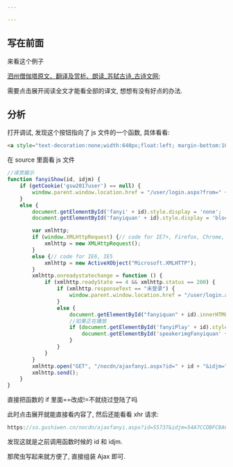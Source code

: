 ```yaml
---

---
```


## 写在前面

来看这个例子

[泗州僧伽塔原文、翻译及赏析、朗读_苏轼古诗_古诗文网](https://so.gushiwen.cn/shiwenv_d1072f664545.aspx);

需要点击展开阅读全文才能看全部的译文, 想想有没有好点的办法. 

## 分析

打开调试, 发现这个按钮指向了 js 文件的一个函数, 具体看看:

```html
<a style="text-decoration:none;width:640px;float:left; margin-bottom:10px;" href="javascript:fanyiShow(55737,'54A7CCDBFC8A6D3B')">展开阅读全文 ∨</a>
```

在 source 里面看 js 文件

```javascript
//译赏展示
function fanyiShow(id, idjm) {
    if (getCookie('gsw2017user') == null) {
        window.parent.window.location.href = "/user/login.aspx?from=" + encodeURIComponent(window.location.href);
    }
    else {
        document.getElementById('fanyi' + id).style.display = 'none';
        document.getElementById('fanyiquan' + id).style.display = 'block';

        var xmlhttp;
        if (window.XMLHttpRequest) {// code for IE7+, Firefox, Chrome, Opera, Safari
            xmlhttp = new XMLHttpRequest();
        }
        else {// code for IE6, IE5
            xmlhttp = new ActiveXObject("Microsoft.XMLHTTP");
        }
        xmlhttp.onreadystatechange = function () {
            if (xmlhttp.readyState == 4 && xmlhttp.status == 200) {
                if (xmlhttp.responseText == "未登录") {
                    window.parent.window.location.href = "/user/login.aspx?from=" + encodeURIComponent(window.location.href);
                }
                else {
                    document.getElementById("fanyiquan" + id).innerHTML = xmlhttp.responseText;
                    //如果正在播放
                    if (document.getElementById('fanyiPlay' + id).style.display == "block") {
                        document.getElementById('speakerimgFanyiquan' + id).src = "https://ziyuan.guwendao.net/siteimg/speak-erOk.png";
                    }
                }
            }
        }
        xmlhttp.open("GET", "/nocdn/ajaxfanyi.aspx?id=" + id + "&idjm=" + idjm, false);
        xmlhttp.send();
    }
}
```

直接把函数的 if 里面==改成!=不就绕过登陆了吗

此时点击展开就能直接看内容了, 然后还能看看 xhr 请求:

```c
https://so.gushiwen.cn/nocdn/ajaxfanyi.aspx?id=55737&idjm=54A7CCDBFC8A6D3B
```

发现这就是之前调用函数时候的 id 和 idjm.

那爬虫写起来就方便了, 直接组装 Ajax 即可. 

